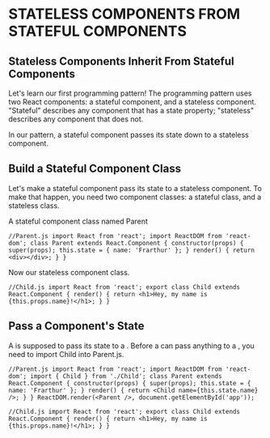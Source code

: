 # STATELESS COMPONENTS FROM STATEFUL COMPONENTS

## Stateless Components Inherit From Stateful Components
Let's learn our first programming pattern! The programming pattern uses two React components: a stateful component, and a stateless component. "Stateful" describes any component that has a state property; "stateless" describes any component that does not.

In our pattern, a stateful component passes its state down to a stateless component.


## Build a Stateful Component Class
Let's make a stateful component pass its state to a stateless component. To make that happen, you need two component classes: a stateful class, and a stateless class.

A stateful component class named Parent

`//Parent.js
import React from 'react';
import ReactDOM from 'react-dom';
class Parent extends React.Component {
  constructor(props) {
    super(props);
    this.state = { name: 'Frarthur' };
  }
  render() {
    return <div></div>;
  }
}`

Now our stateless component class.

`//Child.js
import React from 'react';
export class Child extends React.Component {
  render() {
    return <h1>Hey, my name is {this.props.name}!</h1>;
  }
}`


## Pass a Component's State
A <Parent /> is supposed to pass its state to a <Child />. Before a <Parent /> can pass anything to a <Child />, you need to import Child into Parent.js.

`//Parent.js
import React from 'react';
import ReactDOM from 'react-dom';
import { Child } from './Child';
class Parent extends React.Component {
  constructor(props) {
    super(props);
    this.state = { name: 'Frarthur' };
  }
  render() {
    return <Child name={this.state.name} />;
  }
}
ReactDOM.render(<Parent />, document.getElementById('app'));`

`//Child.js
import React from 'react';
export class Child extends React.Component {
  render() {
    return <h1>Hey, my name is {this.props.name}!</h1>;
  }
}`



